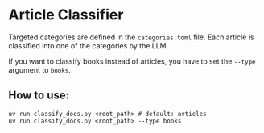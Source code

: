 # Article Classifier

Targeted categories are defined in the `categories.toml` file.
Each article is classified into one of the categories by the LLM.

If you want to classify books instead of articles, you have to set the `--type` argument to `books`.

## How to use:
```
uv run classify_docs.py <root_path> # default: articles
uv run classify_docs.py <root_path> --type books
```
